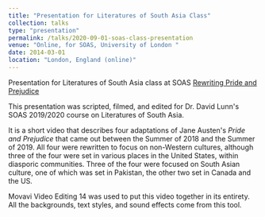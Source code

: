 ```yaml
---
title: "Presentation for Literatures of South Asia Class"
collection: talks
type: "presentation"
permalink: /talks/2020-09-01-soas-class-presentation
venue: "Online, for SOAS, University of London "
date: 2014-03-01
location: "London, England (online)"
---
```


Presentation for Literatures of South Asia class at SOAS
[Rewriting Pride and Prejudice](https://www.youtube.com/watch?v=2uf3EH_86Yc)

This presentation was scripted, filmed, and edited for Dr. David Lunn's SOAS 2019/2020 course on Literatures of South Asia. 

It is a short video that describes four adaptations of Jane Austen's *Pride and Prejudice* that came out between the Summer of 2018 and the Summer of 2019. All four were rewritten to focus on non-Western cultures, although three of the four were set in various places in the United States, within diasporic communities. Three of the four were focused on South Asian culture, one of which was set in Pakistan, the other two set in Canada and the US. 

Movavi Video Editing 14 was used to put this video together in its entirety. All the backgrounds, text styles, and sound effects come from this tool.
